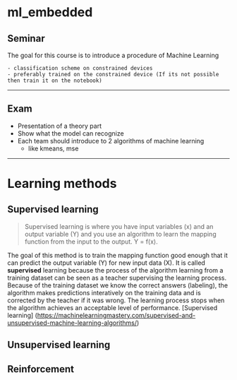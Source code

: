 # ml_embedded

## Seminar

The goal for this course is to introduce a procedure of Machine Learning
    
    - classification scheme on constrained devices 
    - preferably trained on the constrained device (If its not possible then train it on the notebook)
---
## Exam

- Presentation of a theory part
- Show what the model can recognize
- Each team should introduce to 2 algorithms of machine learning
    - like kmeans, mse
---
# Learning methods

## Supervised learning

> Supervised learning is where you have input variables (x) and an output variable (Y) and you use an algorithm to learn the mapping function from the input to the output. Y = f(x).

The goal of this method is to train the mapping function good enough that it can predict the output variable (Y) for new input data (X). 
It is called **supervised** learning because the process of the algorithm learning from a training dataset can be seen as a teacher supervising the learning process.
Because of the training dataset we know the correct answers (labeling), the algorithm makes predictions interatively on the training data and is corrected by the teacher if it was wrong.
The learning process stops when the algorithm achieves an acceptable level of performance.
[Supervised learning] (https://machinelearningmastery.com/supervised-and-unsupervised-machine-learning-algorithms/)

## Unsupervised learning

## Reinforcement